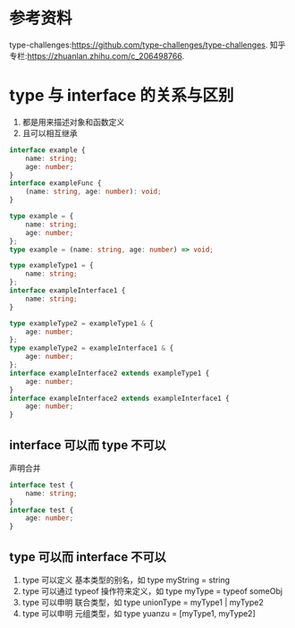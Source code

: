# 参考资料

type-challenges:<https://github.com/type-challenges/type-challenges>.
知乎专栏:<https://zhuanlan.zhihu.com/c_206498766>.

# type 与 interface 的关系与区别

1. 都是用来描述对象和函数定义
2. 且可以相互继承

```ts
interface example {
    name: string;
    age: number;
}
interface exampleFunc {
    (name: string, age: number): void;
}

type example = {
    name: string;
    age: number;
};
type example = (name: string, age: number) => void;

type exampleType1 = {
    name: string;
};
interface exampleInterface1 {
    name: string;
}

type exampleType2 = exampleType1 & {
    age: number;
};
type exampleType2 = exampleInterface1 & {
    age: number;
};
interface exampleInterface2 extends exampleType1 {
    age: number;
}
interface exampleInterface2 extends exampleInterface1 {
    age: number;
}
```

## interface 可以而 type 不可以

声明合并

```ts
interface test {
    name: string;
}
interface test {
    age: number;
}
```

## type 可以而 interface 不可以

1. type 可以定义 基本类型的别名，如 type myString = string
2. type 可以通过 typeof 操作符来定义，如 type myType = typeof someObj
3. type 可以申明 联合类型，如 type unionType = myType1 | myType2
4. type 可以申明 元组类型，如 type yuanzu = [myType1, myType2]

#
